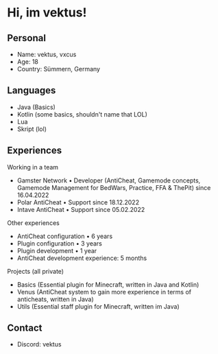 # Hi, im vektus!

## Personal
- Name: vektus, vxcus
- Age: 18
- Country: Sümmern, Germany

## Languages 
- Java (Basics)
- Kotlin (some basics, shouldn't name that LOL)
- Lua 
- Skript (lol)

## Experiences

Working in a team
- Gamster Network • Developer (AntiCheat, Gamemode concepts, Gamemode Management for BedWars, Practice, FFA & ThePit) since 16.04.2022
- Polar AntiCheat • Support since 18.12.2022
- Intave AntiCheat • Support since 05.02.2022

Other experiences
- AntiCheat configuration • 6 years
- Plugin configuration • 3 years
- Plugin development • 1 year
- AntiCheat development experience: 5 months

Projects (all private)
- Basics (Essential plugin for Minecraft, written in Java and Kotlin)
- Venus (AntiCheat system to gain more experience in terms of anticheats, written in Java) 
- Utils (Essential staff plugin for Minecraft, written im Java)

## Contact
- Discord: vektus
